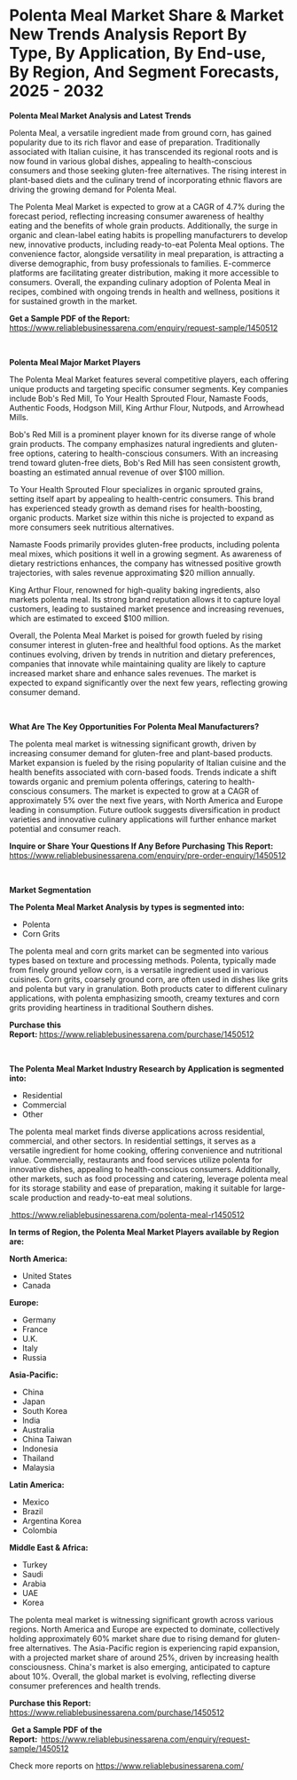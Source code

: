 <p><h1>Polenta Meal Market Share & Market New Trends Analysis Report By Type, By Application, By End-use, By Region, And Segment Forecasts, 2025 - 2032</h1></p><p><strong>Polenta Meal Market Analysis and Latest Trends</strong></p>
<p><p>Polenta Meal, a versatile ingredient made from ground corn, has gained popularity due to its rich flavor and ease of preparation. Traditionally associated with Italian cuisine, it has transcended its regional roots and is now found in various global dishes, appealing to health-conscious consumers and those seeking gluten-free alternatives. The rising interest in plant-based diets and the culinary trend of incorporating ethnic flavors are driving the growing demand for Polenta Meal.</p><p>The Polenta Meal Market is expected to grow at a CAGR of 4.7% during the forecast period, reflecting increasing consumer awareness of healthy eating and the benefits of whole grain products. Additionally, the surge in organic and clean-label eating habits is propelling manufacturers to develop new, innovative products, including ready-to-eat Polenta Meal options. The convenience factor, alongside versatility in meal preparation, is attracting a diverse demographic, from busy professionals to families. E-commerce platforms are facilitating greater distribution, making it more accessible to consumers. Overall, the expanding culinary adoption of Polenta Meal in recipes, combined with ongoing trends in health and wellness, positions it for sustained growth in the market.</p></p>
<p><strong>Get a Sample PDF of the Report:&nbsp;</strong> <a href="https://www.reliablebusinessarena.com/enquiry/request-sample/1450512?utm_campaign=2042&utm_medium=2&utm_source=Github&utm_content=ia&utm_term=07042025&utm_id=polenta-meal">https://www.reliablebusinessarena.com/enquiry/request-sample/1450512</a></p>
<p>&nbsp;</p>
<p><strong>Polenta Meal Major Market Players</strong></p>
<p><p>The Polenta Meal Market features several competitive players, each offering unique products and targeting specific consumer segments. Key companies include Bob's Red Mill, To Your Health Sprouted Flour, Namaste Foods, Authentic Foods, Hodgson Mill, King Arthur Flour, Nutpods, and Arrowhead Mills.</p><p>Bob's Red Mill is a prominent player known for its diverse range of whole grain products. The company emphasizes natural ingredients and gluten-free options, catering to health-conscious consumers. With an increasing trend toward gluten-free diets, Bob's Red Mill has seen consistent growth, boasting an estimated annual revenue of over $100 million.</p><p>To Your Health Sprouted Flour specializes in organic sprouted grains, setting itself apart by appealing to health-centric consumers. This brand has experienced steady growth as demand rises for health-boosting, organic products. Market size within this niche is projected to expand as more consumers seek nutritious alternatives.</p><p>Namaste Foods primarily provides gluten-free products, including polenta meal mixes, which positions it well in a growing segment. As awareness of dietary restrictions enhances, the company has witnessed positive growth trajectories, with sales revenue approximating $20 million annually.</p><p>King Arthur Flour, renowned for high-quality baking ingredients, also markets polenta meal. Its strong brand reputation allows it to capture loyal customers, leading to sustained market presence and increasing revenues, which are estimated to exceed $100 million.</p><p>Overall, the Polenta Meal Market is poised for growth fueled by rising consumer interest in gluten-free and healthful food options. As the market continues evolving, driven by trends in nutrition and dietary preferences, companies that innovate while maintaining quality are likely to capture increased market share and enhance sales revenues. The market is expected to expand significantly over the next few years, reflecting growing consumer demand.</p></p>
<p>&nbsp;</p>
<p><strong>What Are The Key Opportunities For Polenta Meal Manufacturers?</strong></p>
<p><p>The polenta meal market is witnessing significant growth, driven by increasing consumer demand for gluten-free and plant-based products. Market expansion is fueled by the rising popularity of Italian cuisine and the health benefits associated with corn-based foods. Trends indicate a shift towards organic and premium polenta offerings, catering to health-conscious consumers. The market is expected to grow at a CAGR of approximately 5% over the next five years, with North America and Europe leading in consumption. Future outlook suggests diversification in product varieties and innovative culinary applications will further enhance market potential and consumer reach.</p></p>
<p><strong>Inquire or Share Your Questions If Any Before Purchasing This Report:</strong> <a href="https://www.reliablebusinessarena.com/enquiry/pre-order-enquiry/1450512?utm_campaign=2042&utm_medium=2&utm_source=Github&utm_content=ia&utm_term=07042025&utm_id=polenta-meal">https://www.reliablebusinessarena.com/enquiry/pre-order-enquiry/1450512</a></p>
<p>&nbsp;</p>
<p><strong>Market Segmentation</strong></p>
<p><strong>The Polenta Meal Market Analysis by types is segmented into:</strong></p>
<p><ul><li>Polenta</li><li>Corn Grits</li></ul></p>
<p><p>The polenta meal and corn grits market can be segmented into various types based on texture and processing methods. Polenta, typically made from finely ground yellow corn, is a versatile ingredient used in various cuisines. Corn grits, coarsely ground corn, are often used in dishes like grits and polenta but vary in granulation. Both products cater to different culinary applications, with polenta emphasizing smooth, creamy textures and corn grits providing heartiness in traditional Southern dishes.</p></p>
<p><strong>Purchase this Report:&nbsp;</strong><a href="https://www.reliablebusinessarena.com/purchase/1450512?utm_campaign=2042&utm_medium=2&utm_source=Github&utm_content=ia&utm_term=07042025&utm_id=polenta-meal">https://www.reliablebusinessarena.com/purchase/1450512</a></p>
<p>&nbsp;</p>
<p><strong>The Polenta Meal Market Industry Research by Application is segmented into:</strong></p>
<p><ul><li>Residential</li><li>Commercial</li><li>Other</li></ul></p>
<p><p>The polenta meal market finds diverse applications across residential, commercial, and other sectors. In residential settings, it serves as a versatile ingredient for home cooking, offering convenience and nutritional value. Commercially, restaurants and food services utilize polenta for innovative dishes, appealing to health-conscious consumers. Additionally, other markets, such as food processing and catering, leverage polenta meal for its storage stability and ease of preparation, making it suitable for large-scale production and ready-to-eat meal solutions.</p></p>
<p><a href="https://www.reliablebusinessarena.com/polenta-meal-r1450512?utm_campaign=2042&utm_medium=2&utm_source=Github&utm_content=ia&utm_term=07042025&utm_id=polenta-meal">&nbsp;https://www.reliablebusinessarena.com/polenta-meal-r1450512</a></p>
<p><strong>In terms of Region, the Polenta Meal Market Players available by Region are:</strong></p>
<p>
    <p> <strong> North America: </strong>
        <ul>
            <li>United States</li>
            <li>Canada</li>
        </ul>
        </p> 
    <p> <strong> Europe: </strong>
        <ul>
            <li>Germany</li>
            <li>France</li>
            <li>U.K.</li>
            <li>Italy</li>
            <li>Russia</li>
        </ul>
        </p> 
    <p> <strong> Asia-Pacific: </strong>
        <ul>
            <li>China</li>
            <li>Japan</li>
            <li>South Korea</li>
            <li>India</li>
            <li>Australia</li>
            <li>China Taiwan</li>
            <li>Indonesia</li>
            <li>Thailand</li>
            <li>Malaysia</li>
        </ul>
        </p> 
    <p> <strong> Latin America: </strong>
        <ul>
            <li>Mexico</li>
            <li>Brazil</li>
            <li>Argentina Korea</li>
            <li>Colombia</li>
        </ul>
        </p> 
    <p> <strong> Middle East & Africa: </strong>
        <ul>
            <li>Turkey</li>
            <li>Saudi</li>
            <li>Arabia</li>
            <li>UAE</li>
            <li>Korea</li>
        </ul>
    </p>
    </p>
<p><p>The polenta meal market is witnessing significant growth across various regions. North America and Europe are expected to dominate, collectively holding approximately 60% market share due to rising demand for gluten-free alternatives. The Asia-Pacific region is experiencing rapid expansion, with a projected market share of around 25%, driven by increasing health consciousness. China's market is also emerging, anticipated to capture about 10%. Overall, the global market is evolving, reflecting diverse consumer preferences and health trends.</p></p>
<p><strong>Purchase this Report: </strong><a href="https://www.reliablebusinessarena.com/purchase/1450512?utm_campaign=2042&utm_medium=2&utm_source=Github&utm_content=ia&utm_term=07042025&utm_id=polenta-meal">https://www.reliablebusinessarena.com/purchase/1450512</a></p>
<p>&nbsp;<strong>Get a Sample PDF of the Report:&nbsp;&nbsp;</strong><a href="https://www.reliablebusinessarena.com/enquiry/request-sample/1450512?utm_campaign=2042&utm_medium=2&utm_source=Github&utm_content=ia&utm_term=07042025&utm_id=polenta-meal">https://www.reliablebusinessarena.com/enquiry/request-sample/1450512</a></p>
<p><strong></strong></p>
<p>Check more reports on <a href="https://www.reliablebusinessarena.com/?utm_campaign=2042&utm_medium=2&utm_source=Github&utm_content=ia&utm_term=07042025&utm_id=polenta-meal">https://www.reliablebusinessarena.com/</a></p>